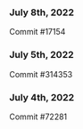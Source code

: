 ### July 8th, 2022

Commit #17154

### July 5th, 2022

Commit #314353


### July 4th, 2022

Commit #72281
